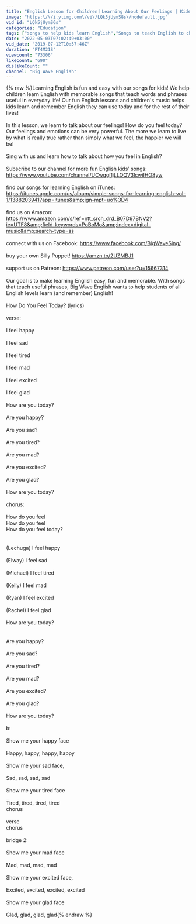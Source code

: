 ```yaml
---
title: "English Lesson for Children｜Learning About Our Feelings | Kids' Song | Sing and Learn"
image: "https:\/\/i.ytimg.com\/vi\/LQk5jUymSGs\/hqdefault.jpg"
vid_id: "LQk5jUymSGs"
categories: "Education"
tags: ["songs to help kids learn English","Songs to teach English to children","Songs to teaching English"]
date: "2022-05-03T07:02:49+03:00"
vid_date: "2019-07-12T10:57:46Z"
duration: "PT4M21S"
viewcount: "73306"
likeCount: "690"
dislikeCount: ""
channel: "Big Wave English"
---
```

{% raw %}Learning English is fun and easy with our songs for kids!  We help children learn English with memorable songs that teach words and phrases useful in everyday life!  Our fun English lessons and children's music helps kids learn and remember English they can use today and for the rest of their lives!<br /><br />In this lesson, we learn to talk about our feelings!  How do you feel today?  Our feelings and emotions can be very powerful.  The more we learn to live by what is really true rather than simply what we feel, the happier we will be!<br /><br />Sing with us and learn how to talk about how you feel in English?<br /><br />Subscribe to our channel for more fun English kids’ songs: <a rel="nofollow" target="blank" href="https://www.youtube.com/channel/UCwggi1jLLQQV3lcwiIHQ8yw">https://www.youtube.com/channel/UCwggi1jLLQQV3lcwiIHQ8yw</a><br /><br />find our songs for learning English on iTunes: <a rel="nofollow" target="blank" href="https://itunes.apple.com/us/album/simple-songs-for-learning-english-vol-1/1388203941?app=itunes&amp;ign-mpt=uo%3D4">https://itunes.apple.com/us/album/simple-songs-for-learning-english-vol-1/1388203941?app=itunes&amp;ign-mpt=uo%3D4</a><br /><br />find us on Amazon: <a rel="nofollow" target="blank" href="https://www.amazon.com/s/ref=ntt_srch_drd_B07D97BNV2?ie=UTF8&amp;field-keywords=PoBoMo&amp;index=digital-music&amp;search-type=ss">https://www.amazon.com/s/ref=ntt_srch_drd_B07D97BNV2?ie=UTF8&amp;field-keywords=PoBoMo&amp;index=digital-music&amp;search-type=ss</a> <br /><br />connect with us on Facebook: <a rel="nofollow" target="blank" href="https://www.facebook.com/BigWaveSing/">https://www.facebook.com/BigWaveSing/</a> <br /><br />buy your own Silly Puppet! <a rel="nofollow" target="blank" href="https://amzn.to/2UZMBJ1">https://amzn.to/2UZMBJ1</a> <br /><br />support us on Patreon: <a rel="nofollow" target="blank" href="https://www.patreon.com/user?u=15667314">https://www.patreon.com/user?u=15667314</a> <br /><br />Our goal is to make learning English easy, fun and memorable.  With songs that teach useful phrases, Big Wave English wants to help students of all English levels learn (and remember) English!<br /><br />How Do You Feel Today? (lyrics)<br /><br />verse:<br /><br />I feel happy<br /><br />I feel sad<br /><br />I feel tired<br /><br />I feel mad<br /><br />I feel excited<br /><br />I feel glad <br /><br />How are you today?<br /><br />Are you happy?<br /><br />Are you sad?<br /><br />Are you tired?<br /><br />Are you mad?<br /><br />Are you excited?<br /><br />Are you glad?<br /><br />How are you today?<br /><br />chorus:<br /><br />How do you feel<br />How do you feel<br />How do you feel today?<br /><br /><br />(Lechuga) I feel happy<br /><br />(Elway) I feel sad<br /><br />(Michael) I feel tired<br /><br />(Kelly) I feel mad<br /><br />(Ryan) I feel excited<br /><br />(Rachel) I feel glad <br /><br />How are you today?<br /><br /><br />Are you happy?<br /><br />Are you sad?<br /><br />Are you tired?<br /><br />Are you mad?<br /><br />Are you excited?<br /><br />Are you glad?<br /><br />How are you today?<br /><br />b:<br /><br />Show me your happy face<br /><br />Happy, happy, happy, happy<br /><br />Show me your sad face,<br /><br />Sad, sad, sad, sad<br /><br />Show me your tired face<br /><br />Tired, tired, tired, tired<br />chorus<br /><br />verse<br />chorus<br /><br />bridge 2:<br /><br />Show me your mad face<br /><br />Mad, mad, mad, mad<br /><br />Show me your excited face,<br /><br />Excited, excited, excited, excited<br /><br />Show me your glad face<br /><br />Glad, glad, glad, glad{% endraw %}
